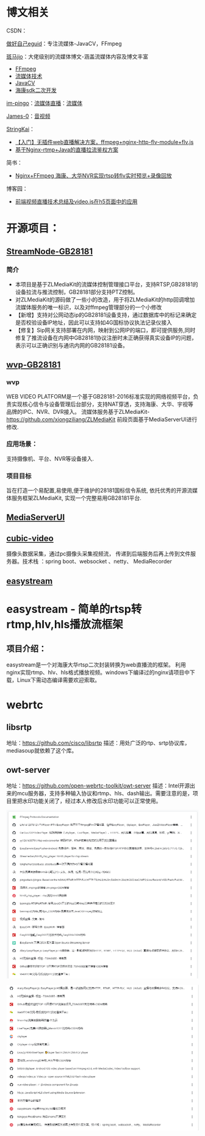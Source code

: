 # 博文相关

CSDN：

[做好自己eguid](https://blog.csdn.net/eguid_1)：专注流媒体-JavaCV，FFmpeg

[斑马jio](https://blog.csdn.net/weixin_40777510)：大佬级别的流媒体博文-涵盖流媒体内容及博文丰富

- [FFmpeg](https://blog.csdn.net/weixin_40777510/category_9674052.html)
- [流媒体技术](https://blog.csdn.net/weixin_40777510/category_9955331.html)
- [JavaCV](https://blog.csdn.net/weixin_40777510/category_9631008.html)
- [海康sdk二次开发](https://blog.csdn.net/weixin_40777510/category_9955475.html)

[im-pingo](https://blog.csdn.net/impingo)：[流媒体直播](https://blog.csdn.net/impingo/category_9217065.html)：[流媒体](https://blog.csdn.net/impingo/category_9216242.html)

[James-0](https://blog.csdn.net/smallhujiu)：[音视频](https://blog.csdn.net/smallhujiu/category_7742533.html)

[StringKai](https://blog.csdn.net/string_kai)：

- [【入门】无插件web直播解决方案，ffmpeg+nginx-http-flv-module+flv.js](https://blog.csdn.net/string_kai/article/details/100598268)
- [基于Nginx-rtmp+Java的直播拉流鉴权方案](https://blog.csdn.net/string_kai/article/details/101038941)

简书：

- [Nginx+FFmpeg 海康、大华NVR实现rtsp转flv实时预览+录像回放](https://www.jianshu.com/p/547dca89dd43)

博客园：

- [前端视频直播技术总结及video.js在h5页面中的应用](https://www.cnblogs.com/dreamsqin/p/12557070.html)



# 开源项目：

## [StreamNode-GB28181](https://github.com/chatop2020/StreamNode-GB28181)

### 简介

- 本项目是基于ZLMediaKit的流媒体控制管理接口平台，支持RTSP,GB28181的设备拉流与推流控制，GB28181部分支持PTZ控制。
- 对ZLMediaKit的源码做了一些小的改造，用于将ZLMediaKit的http回调增加流媒体服务的唯一标识，以及对ffmpeg管理部分的一个小修改
- 【新增】支持对公网动态ip的GB28181设备支持，通过数据库中的标记来确定是否校验设备IP地址，因此可以支持如4G国标协议执法记录仪接入
- 【修复】Sip网关支持部署在内网，映射到公网IP的端口，即可提供服务,同时修复了推流设备在内网中GB28181协议注册时未正确获得真实设备IP的问题，表示可以正确识别与通讯内网的GB28181设备。



## [wvp-GB28181](https://github.com/648540858/wvp-GB28181)

### wvp

WEB VIDEO PLATFORM是一个基于GB28181-2016标准实现的网络视频平台，负责实现核心信令与设备管理后台部分，支持NAT穿透，支持海康、大华、宇视等品牌的IPC、NVR、DVR接入。
流媒体服务基于ZLMediaKit-https://github.com/xiongziliang/ZLMediaKit
前段页面基于MediaServerUI进行修改.

### 应用场景：

支持摄像机、平台、NVR等设备接入.

### 项目目标

旨在打造一个易配置,易使用,便于维护的28181国标信令系统, 依托优秀的开源流媒体服务框架ZLMediaKit, 实现一个完整易用GB28181平台.



## [MediaServerUI](https://gitee.com/kkkkk5G/MediaServerUI)





## [cubic-video](https://gitee.com/sanjiankethree/cubic-video)

摄像头数据采集，通过pc摄像头采集视频流， 传递到后端服务后再上传到文件服务器。技术栈 ：spring boot、websocket 、netty、 MediaRecorder



##  [easystream](https://gitee.com/AiShiYuShiJiePingXing/easystream)

# easystream - 简单的rtsp转rtmp,hlv,hls播放流框架

## 项目介绍：

easystream是一个对海康大华rtsp二次封装转换为web直播流的框架。
利用nginx实现rtmp、hlv、hls格式播放视频。windows下编译过的nginx请项目中下载，Linux下需动态编译需要欢迎索取。





# webrtc

## libsrtp

地址：https://github.com/cisco/libsrtp
描述：用处广泛的rtp、srtp协议库，mediasoup就依赖了这个库。

## owt-server

地址：https://github.com/open-webrtc-toolkit/owt-server
描述：Intel开源出来的mcu服务器，支持多种输入协议和rtmp、hls、dash输出。需要注意的是，项目里把水印功能关闭了，经过本人修改后水印功能可以正常使用。





![](./思维导图/source.png)

![](./思维导图/source1.png)